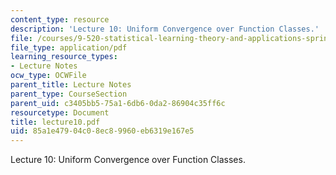 ```yaml
---
content_type: resource
description: 'Lecture 10: Uniform Convergence over Function Classes.'
file: /courses/9-520-statistical-learning-theory-and-applications-spring-2003/85a1e47904c08ec89960eb6319e167e5_lecture10.pdf
file_type: application/pdf
learning_resource_types:
- Lecture Notes
ocw_type: OCWFile
parent_title: Lecture Notes
parent_type: CourseSection
parent_uid: c3405bb5-75a1-6db6-0da2-86904c35ff6c
resourcetype: Document
title: lecture10.pdf
uid: 85a1e479-04c0-8ec8-9960-eb6319e167e5
---
```

Lecture 10: Uniform Convergence over Function Classes.
